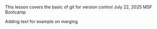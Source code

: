 This lesson covers the basic of git for version control
July 22, 2025 MSF Bootcamp

Adding text for example on merging
